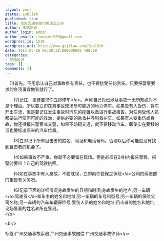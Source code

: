 ```yaml
---
layout: post
status: publish
published: true
title: 发生交通事故司机该怎么办
author: 本站记者
author_login: admin
author_email: jiangwei909@gmail.com
wordpress_id: 1510
wordpress_url: http://www.gzjtlaw.com/?p=1510
date: 2011-05-29 09:30:28.000000000 +08:00
categories:
- 交通常识
tags: []
comments: []
---
```

<p><p> 　(1)首先，不用承认自己对事故负有责任，也不要接受任何责任。只要把警察要求的各项事宜做到就行了。 <p>　　(2)记住，法律要求你立即<a>停车<&#47;a>。声称自己对已涉及事故一无所知绝对不是个理由。所以要立即在离事故现场尽可能近的地方停车。如果没有人受伤，将车开出车流，但是要记住发生事故时汽车的痊置以备进行事故报告。对任何受伤人员都要进行任何可能的救治，提供必要的急救并呼叫救护车。如果有人受重伤或身故，你还得报告警察或交警，如果不妨碍交通，就不要移动汽车，即使实在要移的话也要标出原来的汽车位置。 <p>　　(3)立即记下所有目击者的姓名、地址和电话号码。否则以后你可能就没有找到目击者的机会了。 <p>　　(4)如果事故不严重，你就不必要留在现场。但是必须在24H内报告警察。报警时要带上自己的驾驶执照。 <p>　　(5)如在事故中有人身故，不要耽误，立即向你投保之<a>保险<&#47;a>公司的索赔部门报告有关情况。 <p>　　(6)记录下面的详细情况身故发生的日期和时间;身故发生的地点;另一<a>车辆<&#47;a><a>驾驶员<&#47;a>和车主的姓名和地址;另一车辆的车号和型号;另一车辆的保险公司名称;另一车辆的汽车车辆保险号;受伤人员的姓名和地址;目击者的姓名和地址;现场警察的姓名和所在警局。 <br><&#47;p><br&#47;><p>标签:广州交通事故索赔 广州交通事故赔偿 广州交通事故律师<&#47;p>
